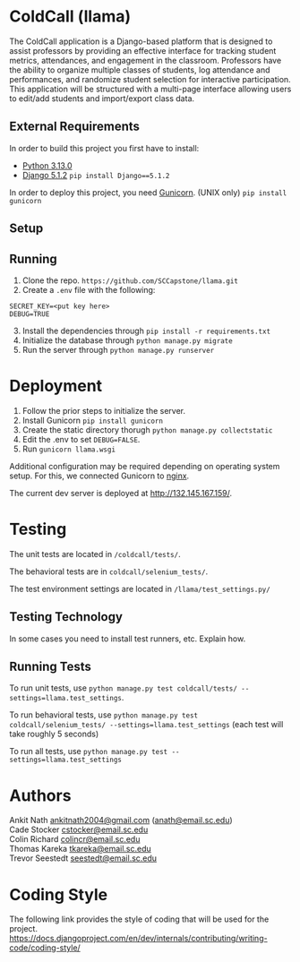 # ColdCall (llama)

The ColdCall application is a Django-based platform that is designed to assist professors 
by providing an effective interface for tracking student metrics, attendances, and 
engagement in the classroom. Professors have the ability to organize multiple classes of 
students, log attendance and performances, and randomize student selection for 
interactive participation. This application will be structured with a multi-page interface 
allowing users to edit/add students and import/export class data. 

## External Requirements

In order to build this project you first have to install:

- [Python 3.13.0](https://www.python.org/downloads/release/python-3130/)
- [Django 5.1.2](https://www.djangoproject.com/download/)
```pip install Django==5.1.2```

In order to deploy this project, you need [Gunicorn](https://gunicorn.org/). (UNIX only)
```pip install gunicorn```

## Setup

## Running

1. Clone the repo. ```https://github.com/SCCapstone/llama.git```
2. Create a `.env` file with the following:
```
SECRET_KEY=<put key here>
DEBUG=TRUE
```
3. Install the dependencies through ```pip install -r requirements.txt```
4. Initialize the database through ```python manage.py migrate```
5. Run the server through `python manage.py runserver`
# Deployment

1. Follow the prior steps to initialize the server.
2. Install Gunicorn ```pip install gunicorn```
3. Create the static directory thorugh ```python manage.py collectstatic```
4. Edit the .env to set `DEBUG=FALSE`.
5. Run `gunicorn llama.wsgi`

Additional configuration may be required depending on operating system setup. For this, we connected Gunicorn to [nginx](https://nginx.org/en/).

The current dev server is deployed at http://132.145.167.159/.

# Testing

The unit tests are located in  `/coldcall/tests/`.

The behavioral tests are in `coldcall/selenium_tests/`.

The test environment settings are located in `/llama/test_settings.py/`



## Testing Technology

In some cases you need to install test runners, etc. Explain how.

## Running Tests

To run unit tests, use `python manage.py test coldcall/tests/ --settings=llama.test_settings`.

To run behavioral tests, use `python manage.py test coldcall/selenium_tests/ --settings=llama.test_settings` (each test will take roughly 5 seconds)

To run all tests, use `python manage.py test --settings=llama.test_settings`

# Authors

Ankit Nath <ankitnath2004@gmail.com> (<anath@email.sc.edu>) <br>
Cade Stocker <cstocker@email.sc.edu> <br>
Colin Richard <colincr@email.sc.edu> <br>
Thomas Kareka <tkareka@email.sc.edu> <br>
Trevor Seestedt <seestedt@email.sc.edu> <br>

# Coding Style 
The following link provides the style of coding that will be used for the project. 
https://docs.djangoproject.com/en/dev/internals/contributing/writing-code/coding-style/

